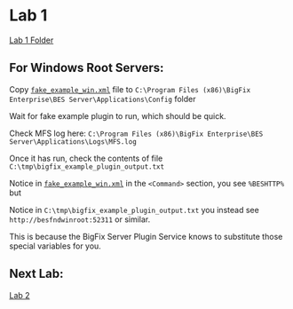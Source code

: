 # Lab 1

[Lab 1 Folder](../Lab_1/)

## For Windows Root Servers:

Copy [`fake_example_win.xml`](fake_example_win.xml) file to `C:\Program Files (x86)\BigFix Enterprise\BES Server\Applications\Config` folder

Wait for fake example plugin to run, which should be quick.

Check MFS log here: `C:\Program Files (x86)\BigFix Enterprise\BES Server\Applications\Logs\MFS.log`

Once it has run, check the contents of file `C:\tmp\bigfix_example_plugin_output.txt`

Notice in [`fake_example_win.xml`](fake_example_win.xml) in the `<Command>` section, you see `%BESHTTP%` but

Notice in `C:\tmp\bigfix_example_plugin_output.txt` you instead see `http://besfndwinroot:52311` or similar.

This is because the BigFix Server Plugin Service knows to substitute those special variables for you.

## Next Lab:

[Lab 2](../Lab_2/README.md)
